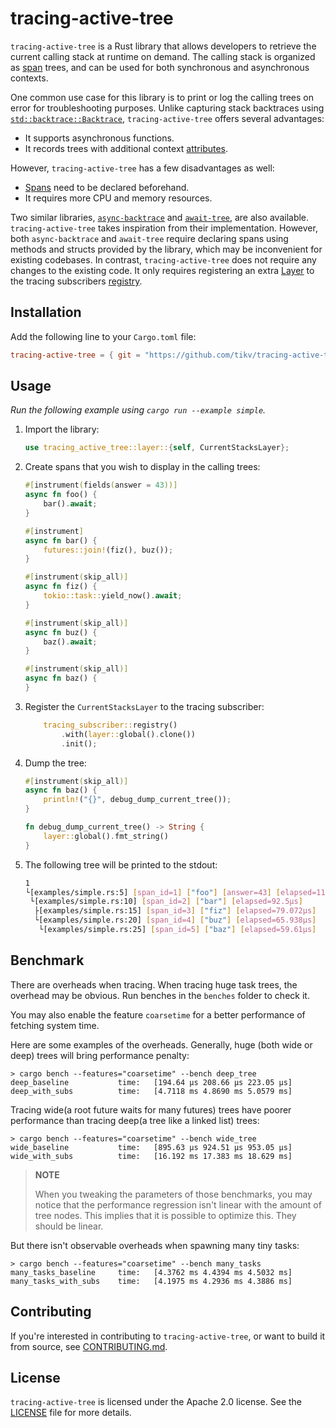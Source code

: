 # tracing-active-tree

`tracing-active-tree` is a Rust library that allows developers to retrieve the current calling stack at runtime on demand. The calling stack is organized as [span](https://docs.rs/tracing/latest/tracing/span/index.html) trees, and can be used for both synchronous and asynchronous contexts.

One common use case for this library is to print or log the calling trees on error for troubleshooting purposes. Unlike capturing stack backtraces using [`std::backtrace::Backtrace`](https://doc.rust-lang.org/std/backtrace/struct.Backtrace.html), `tracing-active-tree` offers several advantages:

- It supports asynchronous functions.
- It records trees with additional context [attributes](https://docs.rs/tracing/latest/tracing/#configuring-attributes).

However, `tracing-active-tree` has a few disadvantages as well:

- [Spans](https://docs.rs/tracing/latest/tracing/span/index.html) need to be declared beforehand.
- It requires more CPU and memory resources.

Two similar libraries, [`async-backtrace`](https://github.com/tokio-rs/async-backtrace) and [`await-tree`](https://github.com/risingwavelabs/await-tree/), are also available. `tracing-active-tree` takes inspiration from their implementation. However, both `async-backtrace` and `await-tree` require declaring spans using methods and structs provided by the library, which may be inconvenient for existing codebases. In contrast, `tracing-active-tree` does not require any changes to the existing code. It only requires registering an extra [Layer](https://docs.rs/tracing-subscriber/latest/tracing_subscriber/layer/trait.Layer.html) to the tracing subscribers [registry](https://docs.rs/tracing-subscriber/latest/tracing_subscriber/registry/index.html).

## Installation

Add the following line to your `Cargo.toml` file:

```toml
tracing-active-tree = { git = "https://github.com/tikv/tracing-active-tree.git", branch = "master" }
```

## Usage

*Run the following example using `cargo run --example simple`.*

1. Import the library:

    ```rust
    use tracing_active_tree::layer::{self, CurrentStacksLayer};
    ```

1. Create spans that you wish to display in the calling trees:

    ```rust
    #[instrument(fields(answer = 43))]
    async fn foo() {
        bar().await;
    }

    #[instrument]
    async fn bar() {
        futures::join!(fiz(), buz());
    }

    #[instrument(skip_all)]
    async fn fiz() {
        tokio::task::yield_now().await;
    }

    #[instrument(skip_all)]
    async fn buz() {
        baz().await;
    }

    #[instrument(skip_all)]
    async fn baz() {
    }
    ```

1. Register the `CurrentStacksLayer` to the tracing subscriber:

    ```rust
        tracing_subscriber::registry()
            .with(layer::global().clone())
            .init();
    ```

1. Dump the tree:

    ```rust
    #[instrument(skip_all)]
    async fn baz() {
        println!("{}", debug_dump_current_tree());
    }

    fn debug_dump_current_tree() -> String {
        layer::global().fmt_string()
    }
    ```

1. The following tree will be printed to the stdout:

    ```sh
    1
    └[examples/simple.rs:5] [span_id=1] ["foo"] [answer=43] [elapsed=114.659µs]
     └[examples/simple.rs:10] [span_id=2] ["bar"] [elapsed=92.5µs]
      ├[examples/simple.rs:15] [span_id=3] ["fiz"] [elapsed=79.072µs]
      └[examples/simple.rs:20] [span_id=4] ["buz"] [elapsed=65.938µs]
       └[examples/simple.rs:25] [span_id=5] ["baz"] [elapsed=59.61µs]
    ```

## Benchmark

There are overheads when tracing. When tracing huge task trees, the overhead may be obvious. Run benches in the `benches` folder to check it.

You may also enable the feature `coarsetime` for a better performance of fetching system time.

Here are some examples of the overheads. Generally, huge (both wide or deep) trees will bring performance penalty:

```console
> cargo bench --features="coarsetime" --bench deep_tree
deep_baseline           time:   [194.64 µs 208.66 µs 223.05 µs]
deep_with_subs          time:   [4.7118 ms 4.8690 ms 5.0579 ms]
```

Tracing wide(a root future waits for many futures) trees have poorer performance than tracing deep(a tree like a linked list) trees:

```console
> cargo bench --features="coarsetime" --bench wide_tree
wide_baseline           time:   [895.63 µs 924.51 µs 953.05 µs]
wide_with_subs          time:   [16.192 ms 17.383 ms 18.629 ms]
```

> **NOTE**
> 
> When you tweaking the parameters of those benchmarks, you may notice that the performance regression isn't linear with the amount of tree nodes. This implies that it is possible to optimize this. They should be linear.

But there isn't observable overheads when spawning many tiny tasks: 

```console
> cargo bench --features="coarsetime" --bench many_tasks
many_tasks_baseline     time:   [4.3762 ms 4.4394 ms 4.5032 ms]
many_tasks_with_subs    time:   [4.1975 ms 4.2936 ms 4.3886 ms]
```

## Contributing

If you're interested in contributing to `tracing-active-tree`, or want to build it from source, see [CONTRIBUTING.md](./CONTRIBUTING.md).

## License

`tracing-active-tree` is licensed under the Apache 2.0 license. See the [LICENSE](./LICENSE) file for more details.
